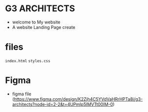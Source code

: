 # G3 ARCHITECTS
- welcome to My website
- A website Landing Page create
# files
```index.html```
```styles.css```
# Figma
- figma file (https://www.figma.com/design/K2Zjh4C5YVdVaHRrHPTa8i/g3-architects?node-id=2-2&t=4UPmIp5IMVTt00IM-0)